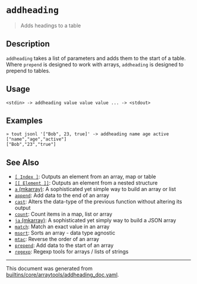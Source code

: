 # `addheading` 

> Adds headings to a table

## Description

`addheading` takes a list of parameters and adds them to the start of a table.
Where `prepend` is designed to work with arrays, `addheading` is designed to
prepend to tables.

## Usage

```
<stdin> -> addheading value value value ... -> <stdout>
```

## Examples

```
» tout jsonl '["Bob", 23, true]' -> addheading name age active                                                                                   
["name","age","active"]
["Bob","23","true"]
```

## See Also

* [`[ Index ]`](../parser/item-index.md):
  Outputs an element from an array, map or table
* [`[[ Element ]]`](../parser/element.md):
  Outputs an element from a nested structure
* [`a` (mkarray)](../commands/a.md):
  A sophisticated yet simple way to build an array or list
* [`append`](../commands/append.md):
  Add data to the end of an array
* [`cast`](../commands/cast.md):
  Alters the data-type of the previous function without altering its output
* [`count`](../commands/count.md):
  Count items in a map, list or array
* [`ja` (mkarray)](../commands/ja.md):
  A sophisticated yet simply way to build a JSON array
* [`match`](../commands/match.md):
  Match an exact value in an array
* [`msort`](../commands/msort.md):
  Sorts an array - data type agnostic
* [`mtac`](../commands/mtac.md):
  Reverse the order of an array
* [`prepend`](../commands/prepend.md):
  Add data to the start of an array
* [`regexp`](../commands/regexp.md):
  Regexp tools for arrays / lists of strings

<hr/>

This document was generated from [builtins/core/arraytools/addheading_doc.yaml](https://github.com/lmorg/murex/blob/master/builtins/core/arraytools/addheading_doc.yaml).